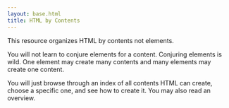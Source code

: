 ```yaml
---
layout: base.html
title: HTML by Contents
---
```


This resource organizes HTML by contents not elements.

You will not learn to conjure elements for a content. Conjuring elements is wild. One element may create many contents and many elements may create one content.

You will just browse through an index of all contents HTML can create, choose a specific one, and see how to create it. You may also read an overview.

